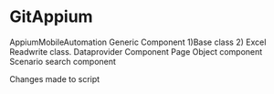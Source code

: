 # GitAppium
AppiumMobileAutomation
Generic Component 1)Base class 2) Excel Readwrite class.
Dataprovider Component 
Page Object component
Scenario search component

Changes made to script
